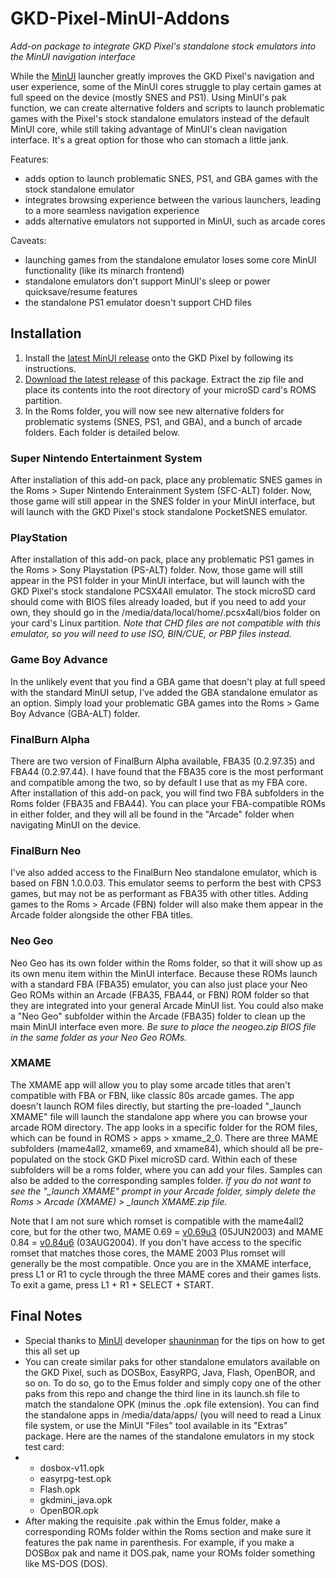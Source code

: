 # GKD-Pixel-MinUI-Addons
*Add-on package to integrate GKD Pixel's standalone stock emulators into the MinUI navigation interface*

While the <a href="https://github.com/shauninman/MinUI">MinUI</a> launcher greatly improves the GKD Pixel's navigation and user experience, some of the MinUI cores struggle to play certain games at full speed on the device (mostly SNES and PS1).  Using MinUI's pak function, we can create alternative folders and scripts to launch problematic games with the Pixel's stock standalone emulators instead of the default MinUI core, while still taking advantage of MinUI's clean navigation interface.  It's a great option for those who can stomach a little jank.

Features:
- adds option to launch problematic SNES, PS1, and GBA games with the stock standalone emulator
- integrates browsing experience between the various launchers, leading to a more seamless navigation experience
- adds alternative emulators not supported in MinUI, such as arcade cores

Caveats:
- launching games from the standalone emulator loses some core MinUI functionality (like its minarch frontend)
- standalone emulators don't support MinUI's sleep or power quicksave/resume features
- the standalone PS1 emulator doesn't support CHD files

## Installation

1. Install the <a href="https://github.com/shauninman/MinUI/releases">latest MinUI release</a> onto the GKD Pixel by following its instructions.
2. <a href="https://github.com/retrogamecorps/GKD-Pixel-MinUI-Addons/releases">Download the latest release</a> of this package.  Extract the zip file and place its contents into the root directory of your microSD card's ROMS partition.
3. In the Roms folder, you will now see new alternative folders for problematic systems (SNES, PS1, and GBA), and a bunch of arcade folders.  Each folder is detailed below.

### Super Nintendo Entertainment System

After installation of this add-on pack, place any problematic SNES games in the Roms > Super Nintendo Enterainment System (SFC-ALT) folder.  Now, those game will still appear in the SNES folder in your MinUI interface, but will launch with the GKD Pixel's stock standalone PocketSNES emulator. 

### PlayStation

After installation of this add-on pack, place any problematic PS1 games in the Roms > Sony Playstation (PS-ALT) folder.  Now, those game will still appear in the PS1 folder in your MinUI interface, but will launch with the GKD Pixel's stock standalone PCSX4All emulator.   The stock microSD card should come with BIOS files already loaded, but if you need to add your own, they should go in the /media/data/local/home/.pcsx4all/bios folder on your card's Linux partition.  *Note that CHD files are not compatible with this emulator, so you will need to use ISO, BIN/CUE, or PBP files instead.*

### Game Boy Advance

In the unlikely event that you find a GBA game that doesn't play at full speed with the standard MinUI setup, I've added the GBA standalone emulator as an option.  Simply load your problematic GBA games into the Roms > Game Boy Advance (GBA-ALT) folder.

### FinalBurn Alpha

There are two version of FinalBurn Alpha available, FBA35 (0.2.97.35) and FBA44 (0.2.97.44).  I have found that the FBA35 core is the most performant and compatible among the two, so by default I use that as my FBA core.  After installation of this add-on pack, you will find two FBA subfolders in the Roms folder (FBA35 and FBA44).  You can place your FBA-compatible ROMs in either folder, and they will all be found in the "Arcade" folder when navigating MinUI on the device.

### FinalBurn Neo

I've also added access to the FinalBurn Neo standalone emulator, which is based on FBN 1.0.0.03.  This emulator seems to perform the best with CPS3 games, but may not be as performant as FBA35 with other titles.  Adding games to the Roms > Arcade (FBN) folder will also make them appear in the Arcade folder alongside the other FBA titles.

### Neo Geo

Neo Geo has its own folder within the Roms folder, so that it will show up as its own menu item within the MinUI interface.  Because these ROMs launch with a standard FBA (FBA35) emulator, you can also just place your Neo Geo ROMs within an Arcade (FBA35, FBA44, or FBN) ROM folder so that they are integrated into your general Arcade MinUI list.  You could also make a "Neo Geo" subfolder within the Arcade (FBA35) folder to clean up the main MinUI interface even more.  *Be sure to place the neogeo.zip BIOS file in the same folder as your Neo Geo ROMs.*

### XMAME

The XMAME app will allow you to play some arcade titles that aren't compatible with FBA or FBN, like classic 80s arcade games.  The app doesn't launch ROM files directly, but starting the pre-loaded "_launch XMAME" file will launch the standalone app where you can browse your arcade ROM directory.  The app looks in a specific folder for the ROM files, which can be found in ROMS > apps > xmame_2_0.  There are three MAME subfolders (mame4all2, xmame69, and xmame84), which should all be pre-populated on the stock GKD Pixel microSD card.  Within each of these subfolders will be a roms folder, where you can add your files. Samples can also be added to the corresponding samples folder.  *If you do not want to see the "_launch XMAME" prompt in your Arcade folder, simply delete the Roms > Arcade (XMAME) > _launch XMAME.zip file.*

Note that I am not sure which romset is compatible with the mame4all2 core, but for the other two, MAME 0.69 = <a href="https://wiki.mamedev.org/index.php/MAME_0.69u3">v0.69u3</a> (05JUN2003) and MAME 0.84 = <a href="https://wiki.mamedev.org/index.php/MAME_0.84u6">v0.84u6</a> (03AUG2004).  If you don't have access to the specific romset that matches those cores, the MAME 2003 Plus romset will generally be the most compatible.  Once you are in the XMAME interface, press L1 or R1 to cycle through the three MAME cores and their games lists.  To exit a game, press L1 + R1 + SELECT + START.

## Final Notes

- Special thanks to <a href="https://github.com/shauninman/MinUI">MinUI</a> developer <a href="https://github.com/shauninman">shauninman</a> for the tips on how to get this all set up
- You can create similar paks for other standalone emulators available on the GKD Pixel, such as DOSBox, EasyRPG, Java, Flash, OpenBOR, and so on.  To do so, go to the Emus folder and simply copy one of the other paks from this repo and change the third line in its launch.sh file to match the standalone OPK (minus the .opk file extension).  You can find the standalone apps in /media/data/apps/ (you will need to read a Linux file system, or use the MinUI "Files" tool available in its "Extras" package.  Here are the names of the standalone emulators in my stock test card:
- - dosbox-v11.opk
  - easyrpg-test.opk
  - Flash.opk
  - gkdmini_java.opk
  - OpenBOR.opk
- After making the requisite .pak within the Emus folder, make a corresponding ROMs folder within the Roms section and make sure it features the pak name in parenthesis.  For example, if you make a DOSBox pak and name it DOS.pak, name your ROMs folder something like MS-DOS (DOS).
